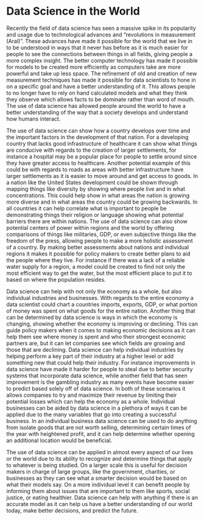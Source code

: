 # Data Science in the World

Recently the field of data science has seen a massive spike in its popularity and usage due to technological advances and “revolutions in measurement (Aral)”. These advances have made it possible for the world that we live in to be understood in ways that it never has before as it is much easier for people to see the connections between things in all fields, giving people a more complex insight. The better computer technology has made it possible for models to be created more efficiently as computers take are more powerful and take up less space. The refinement of old and creation of new measurement techniques has made it possible for data scientists to hone in on a specific goal and have a better understanding of it. This allows people to no longer have to rely on hand calculated models and what they think they observe which allows facts to be dominate rather than word of mouth. The use of data science has allowed people around the world to have a better understanding of the way that a society develops and understand how humans interact. 


The use of data science can show how a country develops over time and the important factors in the development of that nation. For a developing country that lacks good infrastructure of healthcare it can show what things are conducive with regards to the creation of larger settlements, for instance a hospital may be a popular place for people to settle around since they have greater access to healthcare. Another potential example of this could be with regards to roads as areas with better infrastructure have larger settlements as it is easier to move around and get access to goods. In a nation like the United States development could be shown through mapping things like diversity by showing where people live and in what concentrations. This could help show in what areas the nation is growing more diverse and in what areas the country could be growing backwards. In all countries it can help correlate what is important to people be demonstrating things their religion or language showing what potential barriers there are within nations. The use of data science can also show potential centers of power within regions and the world by offering comparisons of things like militaries, GDP, or even subjective things like the freedom of the press, allowing people to make a more holistic assessment of a country. By making better assessments about nations and individual regions it makes it possible for policy makers to create better plans to aid the people where they live. For instance if there was a lack of a reliable water supply for a region, a model could be created to find not only the most efficient way to get the water, but the most efficient place to put it to based on where the population resides. 


Data science can help with not only the economy as a whole, but also individual industries and businesses. With regards to the entire economy a data scientist could chart a countries imports, exports, GDP, or what portion of money was spent on what goods for the entire nation. Another thing that can be determined by data science is ways in which the economy is changing, showing whether the economy is improving or declining. This can guide policy makers when it comes to making economic decisions as it can help them see where money is spent and who their strongest economic partners are, but it can let companies see which fields are growing and those that are declining. Data science can help individual industries by helping perform a key part of their industry at a higher level or add something new that could help their industry. For instance improvements in data science have made it harder for people to steal due to better security systems that incorporate data science, while another field that has seen improvement is the gambling industry as many events have become easier to predict based solely off of data science. In both of these scenarios it allows companies to try and maximize their revenue by limiting their potential losses which can help the economy as a whole. Individual businesses can be aided by data science in a plethora of ways it can be applied due to the many variables that go into creating a successful business. In an individual business data science can be used to do anything from isolate goods that are not worth selling, determining certain times of the year with heightened profit, and it can help determine whether opening an additional location would be beneficial. 


The use of data science can be applied in almost every aspect of our lives or the world due to its ability to recognize and determine things that apply to whatever is being studied. On a larger scale this is useful for decision makers in charge of large groups, like the government, charities, or businesses as they can see what a smarter decision would be based on what their models say. On a more individual level it can benefit people by informing them about issues that are important to them like sports, social justice, or eating healthier. Data science can help with anything if there is an accurate model as it can help us have a better understanding of our world today, make better decisions, and predict the future.
